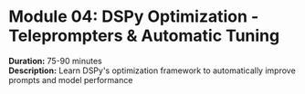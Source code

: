 # Module 04: DSPy Optimization - Teleprompters & Automatic Tuning

**Duration:** 75-90 minutes  
**Description:** Learn DSPy's optimization framework to automatically improve prompts and model performance